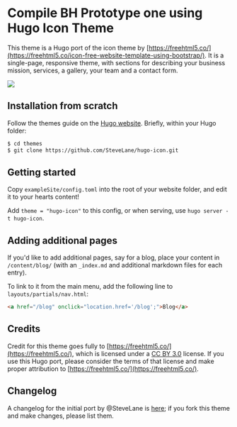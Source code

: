 # Compile BH Prototype one using Hugo Icon Theme

This theme is a Hugo port of the icon theme by [https://freehtml5.co/](https://freehtml5.co/icon-free-website-template-using-bootstrap/). It is a single-page, responsive theme, with sections for describing your business mission, services, a gallery, your team and a contact form.

![](images/screenshot.png)

## Installation from scratch

Follow the themes guide on the [Hugo website](https://gohugo.io/themes/installing-and-using-themes/). Briefly, within your Hugo folder:

```sh
$ cd themes
$ git clone https://github.com/SteveLane/hugo-icon.git
```

## Getting started

Copy `exampleSite/config.toml` into the root of your website folder, and edit it to your hearts content!

Add `theme = "hugo-icon"` to this config, or when serving, use `hugo server -t hugo-icon`.

## Adding additional pages

If you'd like to add additional pages, say for a blog, place your content in `/content/blog/` (with an `_index.md` and additional markdown files for each entry).

To link to it from the main menu, add the following line to `layouts/partials/nav.html`:

```html
<a href="/blog" onclick="location.href='/blog';">Blog</a>
```

## Credits

Credit for this theme goes fully to [https://freehtml5.co/](https://freehtml5.co/), which is licensed under a [CC BY 3.0](https://creativecommons.org/licenses/by/3.0/) license. If you use this Hugo port, please consider the terms of that license and make proper attribution to [https://freehtml5.co/](https://freehtml5.co/).

## Changelog

A changelog for the initial port by @SteveLane is [here](changelog.md); if you fork this theme and make changes, please list them.
